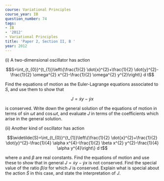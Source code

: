 ```yaml
---
course: Variational Principles
course_year: IB
question_number: 74
tags:
- IB
- '2012'
- Variational Principles
title: 'Paper 2, Section II, B '
year: 2012
---
```




(i) A two-dimensional oscillator has action

$$S=\int_{t_{0}}^{t_{1}}\left\{\frac{1}{2} \dot{x}^{2}+\frac{1}{2} \dot{y}^{2}-\frac{1}{2} \omega^{2} x^{2}-\frac{1}{2} \omega^{2} y^{2}\right\} d t$$

Find the equations of motion as the Euler-Lagrange equations associated to $S$, and use them to show that

$$J=\dot{x} y-\dot{y} x$$

is conserved. Write down the general solution of the equations of motion in terms of sin $\omega t$ and $\cos \omega t$, and evaluate $J$ in terms of the coefficients which arise in the general solution.

(ii) Another kind of oscillator has action

$$\widetilde{S}=\int_{t_{0}}^{t_{1}}\left\{\frac{1}{2} \dot{x}^{2}+\frac{1}{2} \dot{y}^{2}-\frac{1}{4} \alpha x^{4}-\frac{1}{2} \beta x^{2} y^{2}-\frac{1}{4} \alpha y^{4}\right\} d t$$

where $\alpha$ and $\beta$ are real constants. Find the equations of motion and use these to show that in general $J=\dot{x} y-\dot{y} x$ is not conserved. Find the special value of the ratio $\beta / \alpha$ for which $J$ is conserved. Explain what is special about the action $\widetilde{S}$ in this case, and state the interpretation of $J$.